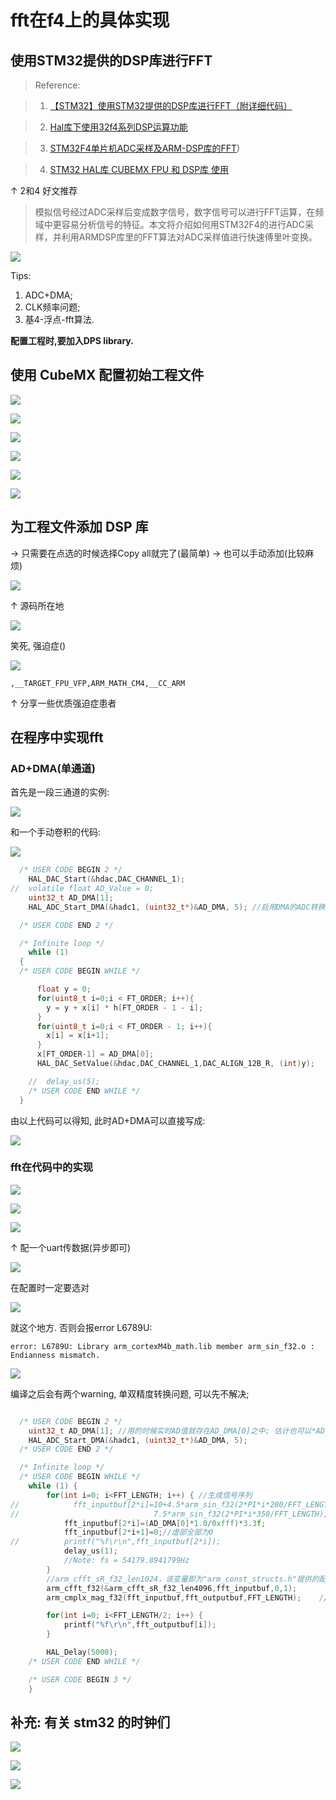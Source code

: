 # fft在f4上的具体实现

## 使用STM32提供的DSP库进行FFT

>Reference:

> 1. [【STM32】使用STM32提供的DSP库进行FFT（附详细代码）](https://blog.csdn.net/qq_38410730/article/details/90116695?ops_request_misc=%257B%2522request%255Fid%2522%253A%2522162736986516780357264808%2522%252C%2522scm%2522%253A%252220140713.130102334..%2522%257D&request_id=162736986516780357264808&biz_id=0&spm=1018.2226.3001.4449)

> 2. [Hal库下使用32f4系列DSP运算功能](https://blog.csdn.net/weixin_41993663/article/details/107443888?depth_1-utm_source=distribute.pc_relevant_download.none-task-blog-2~default~BlogCommendFromBaidu~default-2.test_version_)

> 3. [STM32F4单片机ADC采样及ARM-DSP库的FFT](https://blog.csdn.net/QDchenxr/article/details/97624652?ops_request_misc=%257B%2522request%255Fid%2522%253A%2522162736986516780264097814%2522%252C%2522scm%2522%253A%252220140713.130102334.pc%255Fall.%2522%257D&request_id=162736986516780264097814&biz_id=0&spm=1018.2226.3001.4449))

> 4. [STM32 HAL库 CUBEMX FPU 和 DSP库 使用](https://blog.csdn.net/yuleitao/article/details/105621492)

↑ 2和4 好文推荐

> 模拟信号经过ADC采样后变成数字信号，数字信号可以进行FFT运算，在频域中更容易分析信号的特征。本文将介绍如何用STM32F4的进行ADC采样，并利用ARMDSP库里的FFT算法对ADC采样值进行快速傅里叶变换。


![](assets/markdown-img-paste-20210727153547693.png)

Tips:
1. ADC+DMA;
2. CLK频率问题;
3. 基4-浮点-fft算法.


**配置工程时,要加入DPS library.**

## 使用 CubeMX 配置初始工程文件


![](assets/markdown-img-paste-20210727221125911.png)

![](assets/markdown-img-paste-20210727155015829.png)

![](assets/markdown-img-paste-20210727155026123.png)

![](assets/markdown-img-paste-20210727155041709.png)

![](assets/markdown-img-paste-20210727155612706.png)

![](assets/markdown-img-paste-20210727160123496.png)

## 为工程文件添加 DSP 库

-> 只需要在点选的时候选择Copy all就完了(最简单)
-> 也可以手动添加(比较麻烦)


![](assets/markdown-img-paste-20210727161302655.png)

↑ 源码所在地


![](assets/markdown-img-paste-20210727161457893.png)

笑死, 强迫症()

![](assets/markdown-img-paste-20210727161634680.png)

```
,__TARGET_FPU_VFP,ARM_MATH_CM4,__CC_ARM
```

↑ 分享一些优质强迫症患者

## 在程序中实现fft

### AD+DMA(单通道)

首先是一段三通道的实例:


![](assets/markdown-img-paste-20210727163036637.png)

和一个手动卷积的代码:


![](assets/markdown-img-paste-20210727163215110.png)


```C
  /* USER CODE BEGIN 2 */
    HAL_DAC_Start(&hdac,DAC_CHANNEL_1);
//	volatile float AD_Value = 0;
	uint32_t AD_DMA[1];
	HAL_ADC_Start_DMA(&hadc1, (uint32_t*)&AD_DMA, 5); //启用DMA的ADC转换，AD_DMA 0~3 对应ADC 0~3，这里注意最后一个参数的大小

  /* USER CODE END 2 */

  /* Infinite loop */
    while (1)
  {
  /* USER CODE BEGIN WHILE */

	  float y = 0;
	  for(uint8_t i=0;i < FT_ORDER; i++){
		y = y + x[i] * h[FT_ORDER - 1 - i];
	  }
	  for(uint8_t i=0;i < FT_ORDER - 1; i++){
		x[i] = x[i+1];
	  }
	  x[FT_ORDER-1] = AD_DMA[0];
	  HAL_DAC_SetValue(&hdac,DAC_CHANNEL_1,DAC_ALIGN_12B_R, (int)y);

	//  delay_us(5);
    /* USER CODE END WHILE */
  }

  ```

  由以上代码可以得知, 此时AD+DMA可以直接写成:

![](assets/markdown-img-paste-20210727165304921.png)


### fft在代码中的实现


![](assets/markdown-img-paste-20210727165616659.png)


![](assets/markdown-img-paste-20210727165703227.png)

![](assets/markdown-img-paste-20210727170459882.png)

↑ 配一个uart传数据(异步即可)


![](assets/markdown-img-paste-20210727172021807.png)

在配置时一定要选对


![](assets/markdown-img-paste-20210727172044407.png)

就这个地方. 否则会报error L6789U:

```
error: L6789U: Library arm_cortexM4b_math.lib member arm_sin_f32.o : Endianness mismatch.
```


![](assets/markdown-img-paste-20210727172339670.png)

编译之后会有两个warning, 单双精度转换问题, 可以先不解决;

```C

  /* USER CODE BEGIN 2 */
    uint32_t AD_DMA[1];	//用的时候实时AD值就存在AD_DMA[0]之中; 估计也可以*AD_DMA;
    HAL_ADC_Start_DMA(&hadc1, (uint32_t*)&AD_DMA, 5);
  /* USER CODE END 2 */

  /* Infinite loop */
  /* USER CODE BEGIN WHILE */
    while (1) {
        for(int i=0; i<FFT_LENGTH; i++) { //生成信号序列
//            fft_inputbuf[2*i]=10+4.5*arm_sin_f32(2*PI*i*200/FFT_LENGTH)+\
//                              7.5*arm_sin_f32(2*PI*i*350/FFT_LENGTH);
			fft_inputbuf[2*i]=(AD_DMA[0]*1.0/0xfff)*3.3f;
            fft_inputbuf[2*i+1]=0;//虚部全部为0
//			printf("%f\r\n",fft_inputbuf[2*i]);
			delay_us(1);
			//Note: fs = 54179.8941799Hz
        }
        //arm_cfft_sR_f32_len1024，该变量即为"arm_const_structs.h"提供的配置变量，包含头文件后，直接调用即可。
        arm_cfft_f32(&arm_cfft_sR_f32_len4096,fft_inputbuf,0,1);
        arm_cmplx_mag_f32(fft_inputbuf,fft_outputbuf,FFT_LENGTH);    //把运算结果复数求模得幅值

        for(int i=0; i<FFT_LENGTH/2; i++) {
            printf("%f\r\n",fft_outputbuf[i]);
        }

		HAL_Delay(5000);
    /* USER CODE END WHILE */

    /* USER CODE BEGIN 3 */
    }

```





## 补充: 有关 stm32 的时钟们

![](assets/markdown-img-paste-20210727220611808.png)

![](assets/markdown-img-paste-20210727220729859.png)

![](assets/markdown-img-paste-20210727220921628.png)
